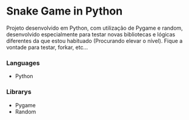 # Snake Game in Python

Projeto desenvolvido em Python, com utilização de Pygame e random, desenvolvido especialmente para testar novas bibliotecas e lógicas diferentes da que estou habituado (Procurando elevar o nível). 
Fique a vontade para testar, forkar, etc...

### Languages

- Python 

### Librarys

- Pygame 
- Random
